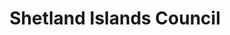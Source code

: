---
schema: default
title: Shetland Islands Council
description: Local authority for the Shetland Islands Council area 
logo: ''
type:
- Local authority
portal_url: ''
org_url: https://www.shetland.gov.uk/
twitter_handle: ShetIslandsCLL
gss_code: S12000027
wikidata_qid: Q3481996
wdtk_id: shetland_islands_council
---